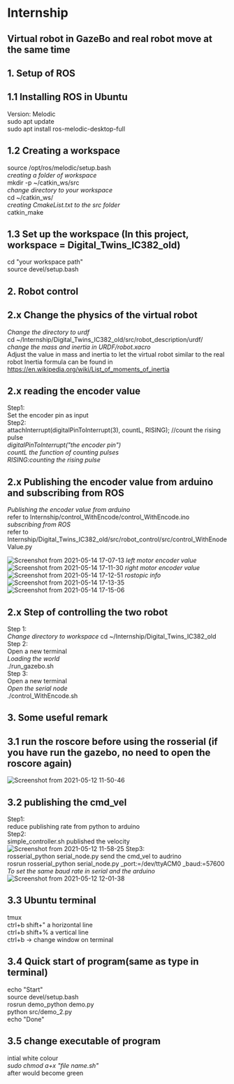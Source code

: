 # Internship
## Virtual robot in GazeBo and real robot move at the same time
## 1. Setup of ROS
## 1.1 Installing ROS in Ubuntu
Version: Melodic 
<br />
sudo apt update 
<br />
sudo apt install ros-melodic-desktop-full

## 1.2 Creating a workspace
source /opt/ros/melodic/setup.bash
<br />
*creating a folder of workspace*
<br />
mkdir -p ~/catkin_ws/src
<br />
*change directory to your workspace*
<br />
cd ~/catkin_ws/
<br />
*creating CmakeList.txt to the src folder*
<br />
catkin_make
## 1.3 Set up the workspace (In this project, workspace = Digital_Twins_IC382_old)
cd "your workspace path"
<br />
source devel/setup.bash
## 2. Robot control
## 2.x Change the physics of the virtual robot
*Change the directory to urdf*
<br />
cd ~/Internship/Digital_Twins_IC382_old/src/robot_description/urdf/
<br />
*change the mass and inertia in URDF/robot.xacro*
<br />
Adjust the value in mass and inertia to let the virtual robot similar to the real robot
Inertia formula can be found in
<br />
https://en.wikipedia.org/wiki/List_of_moments_of_inertia

## 2.x reading the encoder value
Step1:
<br />
Set the encoder pin as input
<br />
Step2:
<br />
attachInterrupt(digitalPinToInterrupt(3), countL, RISING); //count the rising pulse
<br />
*digitalPinToInterrupt("the encoder pin")*
<br />
*countL the function of counting pulses*
<br />
*RISING:counting the rising pulse*

## 2.x Publishing the encoder value from arduino and subscribing from ROS
*Publishing the encoder value from arduino*
<br />
refer to Internship/control_WithEncode/control_WithEncode.ino
<br />
*subscribing from ROS*
<br />
refer to Internship/Digital_Twins_IC382_old/src/robot_control/src/control_WithEnodeValue.py



![Screenshot from 2021-05-14 17-07-13](https://user-images.githubusercontent.com/83933967/118248521-f74dbc80-b4d6-11eb-8903-31fd2c62882b.png)
*left motor encoder value*
![Screenshot from 2021-05-14 17-11-30](https://user-images.githubusercontent.com/83933967/118249000-82c74d80-b4d7-11eb-84f2-c4532be04435.png)
*right motor encoder value*
![Screenshot from 2021-05-14 17-12-51](https://user-images.githubusercontent.com/83933967/118249102-9ffc1c00-b4d7-11eb-80b8-7790b35e3474.png)
*rostopic info*
![Screenshot from 2021-05-14 17-13-35](https://user-images.githubusercontent.com/83933967/118249224-c326cb80-b4d7-11eb-92b7-ef2d84f805f8.png)
![Screenshot from 2021-05-14 17-15-06](https://user-images.githubusercontent.com/83933967/118249372-f23d3d00-b4d7-11eb-89b3-7d07e1198b76.png)



## 2.x Step of controlling the two robot
Step 1:
<br />
*Change directory to workspace*
cd ~/Internship/Digital_Twins_IC382_old
Step 2:
<br />
Open a new terminal
<br />
*Loading the world*
<br />
./run_gazebo.sh
<br />
Step 3:
<br />
Open a new terminal
<br />
*Open the serial node*
<br />
./control_WithEncode.sh

## 3. Some useful remark
## 3.1 run the roscore before using the rosserial (if you have run the gazebo, no need to open the roscore again)
![Screenshot from 2021-05-12 11-50-46](https://user-images.githubusercontent.com/83933967/117915798-92e4fe80-b318-11eb-8571-bfa4f1892d72.png)

## 3.2 publishing the cmd_vel
Step1:
<br />
reduce publishing rate from python to arduino
<br />
Step2:
<br />
simple_controller.sh published the velocity 
<br />
![Screenshot from 2021-05-12 11-58-25](https://user-images.githubusercontent.com/83933967/117916321-87de9e00-b319-11eb-91e2-ac5cb8ac3498.png)
Step3:
<br />
rosserial_python serial_node.py send the cmd_vel to audrino
<br />
rosrun rosserial_python serial_node.py _port:=/dev/ttyACM0 _baud:=57600
<br />
*To set the same baud rate in serial and the arduino*
![Screenshot from 2021-05-12 12-01-38](https://user-images.githubusercontent.com/83933967/117916506-dee47300-b319-11eb-9953-760d2e1f2c4a.png)


## 3.3 Ubuntu terminal
tmux
<br />
ctrl+b shift+" a horizontal line
<br />
ctrl+b shift+% a vertical line
<br />
ctrl+b ->      change window on terminal

## 3.4 Quick start of program(same as type in terminal)
echo "Start"
<br />
source devel/setup.bash
<br />
rosrun demo_python demo.py
<br />
python src/demo_2.py
<br />
echo "Done"

## 3.5 change executable of program
intial white colour
<br />
*sudo chmod a+x "file name.sh"* 
<br />
after would become green 
 







